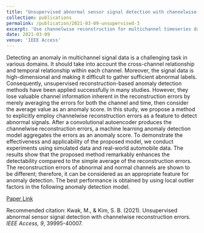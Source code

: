 ```yaml
---
title: "Unsupervised abnormal sensor signal detection with channelwise reconstruction errors"
collection: publications
permalink: /publication/2021-03-09-unsupervised-3
excerpt: 'Use channelwise reconstruction for multichannel timeseries data, evaluated with simulation studies and automobile sensor data.'
date: 2021-03-09
venue: 'IEEE Access'
---
```


Detecting an anomaly in multichannel signal data is a challenging task in various domains. 
It should take into account the cross-channel relationship and temporal relationship within each channel. 
Moreover, the signal data is high-dimensional and making it difficult to gather sufficient abnormal labels. 
Consequently, unsupervised reconstruction-based anomaly detection methods have been applied successfully in many studies. 
However, they lose valuable channel information inherent in the reconstruction errors by merely averaging the errors for both the channel and time, then consider the average value as an anomaly score. 
In this study, we propose a method to explicitly employ channelwise reconstruction errors as a feature to detect abnormal signals. 
After a convolutional autoencoder produces the channelwise reconstruction errors, a machine learning anomaly detection model aggregates the errors as an anomaly score. 
To demonstrate the effectiveness and applicability of the proposed model, we conduct experiments using simulated data and real-world automobile data. 
The results show that the proposed method remarkably enhances the detectability compared to the simple average of the reconstruction errors. 
The reconstruction errors of abnormal and normal channels are shown to be different; therefore, it can be considered as an appropriate feature for anomaly detection. 
The best performance is obtained by using local outlier factors in the following anomaly detection model.

[Paper Link](https://ieeexplore.ieee.org/abstract/document/9373362)

Recommended citation: Kwak, M., & Kim, S. B. (2021). Unsupervised abnormal sensor signal detection with channelwise reconstruction errors. <i>IEEE Access, 9</i>, 39995-40007.